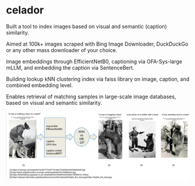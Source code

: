 # celador
Built a tool to index images based on visual and semantic (caption) similarity.

Aimed at 100k+ images scraped with Bing Image Downloader, DuckDuckGo or any other mass downloader of your choice. 

Image embeddings through EfficientNetB0, captioning via OFA-Sys-large mLLM, and embedding the caption via SentenceBert.

Building lookup kNN clustering index via faiss library on image, caption, and combined embedding level.

Enables retrieval of matching samples in large-scale image databases, based on visual and semantic similarity.


<img src="demo.png">